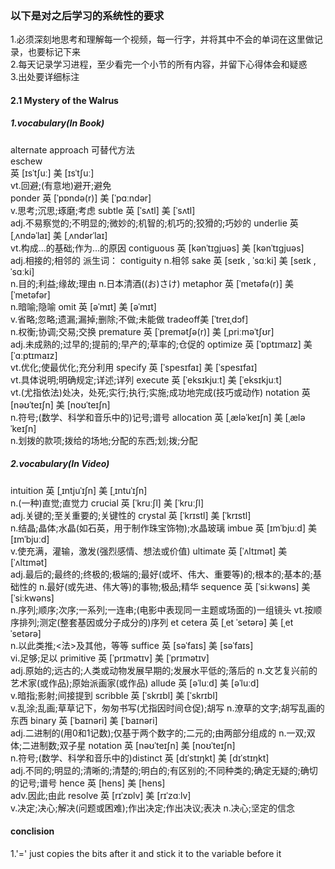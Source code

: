 ### 以下是对之后学习的系统性的要求
1.必须深刻地思考和理解每一个视频，每一行字，并将其中不会的单词在这里做记录，也要标记下来<br/>
2.每天记录学习进程，至少看完一个小节的所有内容，并留下心得体会和疑惑<br/>
3.出处要详细标注<br/>
#### 2.1 Mystery of the Walrus


##### 1.vocabulary(In Book)
alternate approach 可替代方法<br/>
eschew<br/>
英 [ɪsˈtʃuː]   美 [ɪsˈtʃuː]  <br/>
vt.回避;(有意地)避开;避免<br/>
ponder
英 [ˈpɒndə(r)]   美 [ˈpɑːndər]  
v.思考;沉思;琢磨;考虑
subtle
英 [ˈsʌtl]   美 [ˈsʌtl]  
adj.不易察觉的;不明显的;微妙的;机智的;机巧的;狡猾的;巧妙的
underlie
英 [ˌʌndəˈlaɪ]   美 [ˌʌndərˈlaɪ]  
vt.构成…的基础;作为…的原因
contiguous
英 [kənˈtɪɡjuəs]   美 [kənˈtɪɡjuəs]  
adj.相接的;相邻的
派生词： contiguity n.相邻
sake
英 [seɪk , ˈsɑːki]   美 [seɪk , ˈsɑːki]  
n.目的;利益;缘故;理由
n.日本清酒((お)さけ)
metaphor
英 [ˈmetəfə(r)]   美 [ˈmetəfər]  
n.暗喻;隐喻
omit
英 [əˈmɪt]   美 [əˈmɪt]  
v.省略;忽略;遗漏;漏掉;删除;不做;未能做
tradeoff美 [ˈtreɪˌdɔf]  
n.权衡;协调;交易;交换
premature
英 [ˈpremətʃə(r)]   美 [ˌpriːməˈtʃʊr]  
adj.未成熟的;过早的;提前的;早产的;草率的;仓促的
optimize
英 [ˈɒptɪmaɪz]   美 [ˈɑːptɪmaɪz]  
vt.优化;使最优化;充分利用
specify
英 [ˈspesɪfaɪ]   美 [ˈspesɪfaɪ]  
vt.具体说明;明确规定;详述;详列
execute
英 [ˈeksɪkjuːt]   美 [ˈeksɪkjuːt]  
vt.(尤指依法)处决，处死;实行;执行;实施;成功地完成(技巧或动作)
notation
英 [nəʊˈteɪʃn]   美 [noʊˈteɪʃn]  
n.符号;(数学、科学和音乐中的)记号;谱号
allocation
英 [ˌæləˈkeɪʃn]   美 [ˌæləˈkeɪʃn]  
n.划拨的款项;拨给的场地;分配的东西;划;拨;分配


##### 2.vocabulary(In Video)
intuition
英 [ˌɪntjuˈɪʃn]   美 [ˌɪntuˈɪʃn]  
n.(一种)直觉;直觉力
crucial
英 [ˈkruːʃl]   美 [ˈkruːʃl]  
adj.关键的;至关重要的;关键性的
crystal
英 [ˈkrɪstl]   美 [ˈkrɪstl]  
n.结晶;晶体;水晶(如石英，用于制作珠宝饰物);水晶玻璃
imbue
英 [ɪmˈbjuːd]   美 [ɪmˈbjuːd]  
v.使充满，灌输，激发(强烈感情、想法或价值)
ultimate
英 [ˈʌltɪmət]   美 [ˈʌltɪmət]  
adj.最后的;最终的;终极的;极端的;最好(或坏、伟大、重要等)的;根本的;基本的;基础性的
n.最好(或先进、伟大等)的事物;极品;精华
sequence
英 [ˈsiːkwəns]   美 [ˈsiːkwəns]  
n.序列;顺序;次序;一系列;一连串;(电影中表现同一主题或场面的)一组镜头
vt.按顺序排列;测定(整套基因或分子成分的)序列
et cetera
英 [ˌet ˈsetərə]   美 [ˌet ˈsetərə]  
n.以此类推;<法>及其他，等等
suffice
英 [səˈfaɪs]   美 [səˈfaɪs]  
vi.足够;足以
primitive
英 [ˈprɪmətɪv]   美 [ˈprɪmətɪv]  
adj.原始的;远古的;人类或动物发展早期的;发展水平低的;落后的
n.文艺复兴前的艺术家(或作品);原始派画家(或作品)
allude
英 [əˈluːd]   美 [əˈluːd]  
v.暗指;影射;间接提到
scribble
英 [ˈskrɪbl]   美 [ˈskrɪbl]  
v.乱涂;乱画;草草记下，匆匆书写(尤指因时间仓促);胡写
n.潦草的文字;胡写乱画的东西
binary
英 [ˈbaɪnəri]   美 [ˈbaɪnəri]  
adj.二进制的(用0和1记数);仅基于两个数字的;二元的;由两部分组成的
n.一双;双体;二进制数;双子星
notation
英 [nəʊˈteɪʃn]   美 [noʊˈteɪʃn]  
n.符号;(数学、科学和音乐中的)distinct
英 [dɪˈstɪŋkt]   美 [dɪˈstɪŋkt]  
adj.不同的;明显的;清晰的;清楚的;明白的;有区别的;不同种类的;确定无疑的;确切的记号;谱号
hence
英 [hens]   美 [hens]  
adv.因此;由此
resolve
英 [rɪˈzɒlv]   美 [rɪˈzɑːlv]  
v.决定;决心;解决(问题或困难);作出决定;作出决议;表决
n.决心;坚定的信念

#### conclision
1.'=' just copies the bits after it and  stick it to the variable before it
